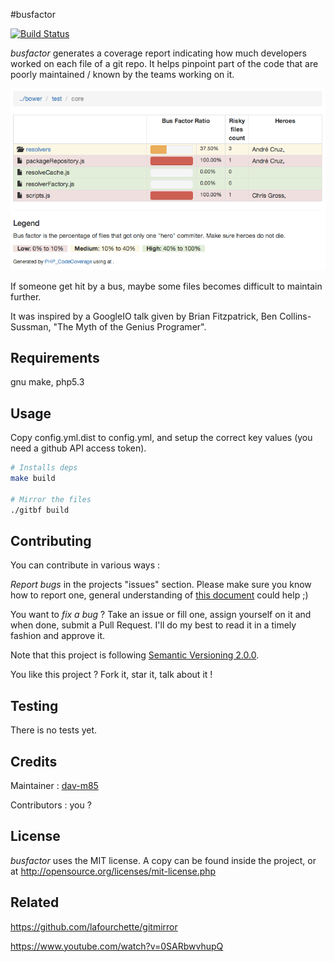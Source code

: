 #busfactor

[![Build Status](https://travis-ci.org/dav-m85/busfactor.png?branch=master)](https://travis-ci.org/dav-m85/busfactor)

*busfactor* generates a coverage report indicating how much developers worked on each file of a git repo. It helps pinpoint part of the code that are poorly maintained / known by the teams working on it.

![screenshot](https://github.com/dav-m85/busfactor/raw/master/doc/screenshot.png)

If someone get hit by a bus, maybe some files becomes difficult to maintain further.

It was inspired by a GoogleIO talk given by Brian Fitzpatrick, Ben Collins-Sussman, "The Myth of the Genius Programer".

Requirements
------------

gnu make, php5.3

Usage
------------

Copy config.yml.dist to config.yml, and setup the correct key values (you need a github API access token).
```bash
# Installs deps
make build

# Mirror the files
./gitbf build
```

Contributing
------------

You can contribute in various ways :

*Report bugs* in the projects "issues" section. Please make sure you know how to report one, general understanding of [this
document](http://www.chiark.greenend.org.uk/~sgtatham/bugs.html) could help ;)

You want to *fix a bug* ? Take an issue or fill one, assign yourself on it and when done, submit a Pull Request. I'll do
my best to read it in a timely fashion and approve it.

Note that this project is following [Semantic Versioning 2.0.0](http://semver.org/).

You like this project ? Fork it, star it, talk about it !

Testing
----------------------

There is no tests yet.

Credits
-------
Maintainer : [dav-m85](http://github.com/dav-m85)

Contributors : you ?

License
-------
*busfactor* uses the MIT license. A copy can be found inside the project, or at http://opensource.org/licenses/mit-license.php

Related
-------
https://github.com/lafourchette/gitmirror

https://www.youtube.com/watch?v=0SARbwvhupQ
